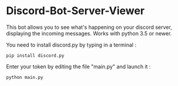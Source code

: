 # Discord-Bot-Server-Viewer
This bot allows you to see what's happening on your discord server, displaying the incoming messages.
Works with python 3.5 or newer.


You need to install discord.py by typing in a terminal : 
    
    pip install discord.py


Enter your token by editing the file "main.py" and launch it :

    python main.py
